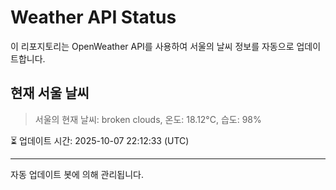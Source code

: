 
# Weather API Status

이 리포지토리는 OpenWeather API를 사용하여 서울의 날씨 정보를 자동으로 업데이트합니다.

## 현재 서울 날씨
> 서울의 현재 날씨: broken clouds, 온도: 18.12°C, 습도: 98%

⏳ 업데이트 시간: 2025-10-07 22:12:33 (UTC)

---
자동 업데이트 봇에 의해 관리됩니다.
